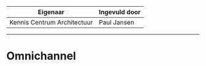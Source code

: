 | Eigenaar | Ingevuld door |
| --- | --- |
| Kennis Centrum Architectuur | Paul Jansen |
<hr/>

# Omnichannel

